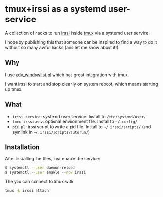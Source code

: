 # tmux+irssi as a systemd user-service

A collection of hacks to run [irssi](https://irssi.org/) inside [tmux](https://tmux.github.io/) via a systemd user service.

I hope by publishing this that someone can be inspired to find a way to do it without so many awful hacks (and let me know about it!).

## Why

I use [adv_windowlist.pl](https://github.com/irssi/scripts.irssi.org/blob/master/scripts/adv_windowlist.pl) which has great integration with tmux.

I want irssi to start and stop cleanly on system reboot, which means starting up tmux.

## What

* `irssi.service`: systemd user service. Install to `/etc/systemd/user/`
* `tmux-irssi.env`: optional environment file. Install to `~/.config/`
* `pid.pl`: irssi script to write a pid file. Install to `~/.irssi/scripts/` (and symlink in `~/.irssi/scripts/autorun/`)

## Installation

After installing the files, just enable the service:

```sh
$ systemctl --user daemon-reload
$ systemctl --user enable --now irssi
```

The you can connect to tmux with

```sh
tmux -L irssi attach
```
